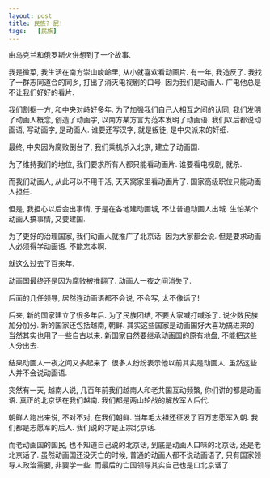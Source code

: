 ```yaml
---
layout: post
title: 民族? 屁!
tags:   [民族]
---
```


由乌克兰和俄罗斯火併想到了一个故事.


我是微菜, 我生活在南方崇山峻岭里, 从小就喜欢看动画片.
有一年, 我造反了. 我找了一群志同道合的同乡, 打出了消灭电视剧的口号.
因为我们是动画人. 广电他总是不让我们好好的看片.

我们割据一方, 和中央对峙好多年. 为了加强我们自己人相互之间的认同, 我们发明了动画人概念, 创造了动画字, 以南方某方言为范本发明了动画语.
我们以后都说动画语, 写动画字, 是动画人. 谁要还写汉字, 就是叛徒, 是中央派来的奸细.

最终, 中央因为腐败倒台了, 我们乘机杀入北京, 建立了动画国.

为了维持我们的地位, 我们要求所有人都只能看动画片. 谁要看电视剧, 就杀.

而我们动画人, 从此可以不用干活, 天天窝家里看动画片了. 国家高级职位只能动画人担任.

但是, 我担心以后会出事情, 于是在各地建动画城, 不让普通动画人出城. 生怕某个动画人搞事情, 又要建国.

为了更好的治理国家, 我们动画人就推广了北京话. 因为大家都会说. 但是要求动画人必须得学动画语. 不能忘本啊.

就这么过去了百来年.

动画国最终还是因为腐败被推翻了. 动画人一夜之间消失了.

后面的几任领导, 居然连动画语都不会说, 不会写, 太不像话了!

后来, 新的国家建立了很多年后. 为了民族团结, 不要大家喊打喊杀了. 说少数民族加分加分. 新的国家还包括越南, 朝鲜.
其实这些国家是动画国好大喜功搞进来的. 当然其实也用了一些自古以来. 新国家自然要继承动画国的原有地盘, 不能把这些人分出去.

结果动画人一夜之间又多起来了. 很多人纷纷表示他以前其实是动画人. 虽然这些人并不会说动画语.

突然有一天, 越南人说, 几百年前我们越南人和老共国互动频繁, 你们讲的都是动画语. 真正的北京话在我们越南. 我们都是两山轮战的解放军人后代.

朝鲜人跑出来说, 不对不对, 在我们朝鲜. 当年毛太祖还征发了百万志愿军入朝. 我们都是志愿军的后人. 我们说的才是正宗北京话.

而老动画国的国民, 也不知道自己说的北京话, 到底是动画人口味的北京话, 还是老北京话了. 虽然动画国还没灭亡的时候, 普通的动画人都不说动画语了, 只有国家领导人政治需要, 非要学一些. 而最后的亡国领导其实自己也是口北京话了.

